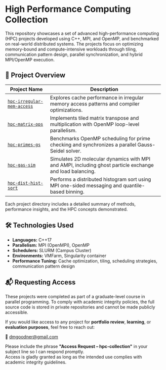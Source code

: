 # High Performance Computing Collection

This repository showcases a set of advanced high-performance computing (HPC) projects developed using C++, MPI, and OpenMP, and benchmarked on real-world distributed systems. The projects focus on optimizing memory-bound and compute-intensive workloads through tiling, communication pattern design, parallel synchronization, and hybrid MPI/OpenMP execution.

## 📂 Project Overview

| Project Name | Description |
|--------------|-------------|
| [`hpc-irregular-mem-access`](./public/hpc-irregular-mem-access) | Explores cache performance in irregular memory access patterns and compiler optimizations. |
| [`hpc-matrix-ops`](./public/hpc-matrix-ops) | Implements tiled matrix transpose and multiplication with OpenMP loop-level parallelism. |
| [`hpc-primes-gs`](./public/hpc-primes-gs) | Benchmarks OpenMP scheduling for prime checking and synchronizes a parallel Gauss-Seidel solver. |
| [`hpc-gas-sim`](./public/hpc-gas-sim) | Simulates 2D molecular dynamics with MPI and AMPI, including ghost particle exchange and load balancing. |
| [`hpc-dist-hist-sort`](./public/hpc-dist-hist-sort) | Performs a distributed histogram sort using MPI one-sided messaging and quantile-based binning. |

Each project directory includes a detailed summary of methods, performance insights, and the HPC concepts demonstrated.

## 🛠 Technologies Used

- **Languages:** C++17
- **Parallelism:** MPI (OpenMPI), OpenMP
- **Schedulers:** SLURM (Campus Cluster)
- **Environments:** VMFarm, Singularity container
- **Performance Tuning:** Cache optimization, tiling, scheduling strategies, communication pattern design

## 📬 Requesting Access

These projects were completed as part of a graduate-level course in parallel programming. To comply with academic integrity policies, the full source code is stored in private repositories and cannot be made publicly accessible.

If you would like access to any project for **portfolio review**, **learning**, or **evaluation purposes**, feel free to reach out:

📧 [dmgoodner@gmail.com](mailto:dmgoodner@gmail.com?subject=Access%20Request%20–%20hpc-collection)

Please include the phrase **"Access Request – hpc-collection"** in your subject line so I can respond promptly.  
Access is gladly granted as long as the intended use complies with academic integrity guidelines.
